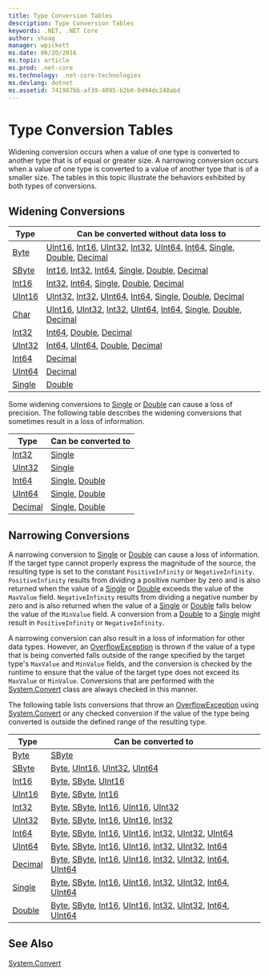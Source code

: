 ```yaml
---
title: Type Conversion Tables
description: Type Conversion Tables
keywords: .NET, .NET Core
author: shoag
manager: wpickett
ms.date: 06/20/2016
ms.topic: article
ms.prod: .net-core
ms.technology: .net-core-technologies
ms.devlang: dotnet
ms.assetid: 741987bb-af39-4895-b2b0-0d94dc240abd
---
```


# Type Conversion Tables

Widening conversion occurs when a value of one type is converted to another type that is of equal or greater size. A narrowing conversion occurs when a value of one type is converted to a value of another type that is of a smaller size. The tables in this topic illustrate the behaviors exhibited by both types of conversions.

## Widening Conversions

Type | Can be converted without data loss to
---- | -------------------------------------
[Byte](https://docs.microsoft.com/dotnet/core/api/System.Byte) | [UInt16](https://docs.microsoft.com/dotnet/core/api/System.UInt16), [Int16](https://docs.microsoft.com/dotnet/core/api/System.Int16), [UInt32](https://docs.microsoft.com/dotnet/core/api/System.UInt32), [Int32](https://docs.microsoft.com/dotnet/core/api/System.Int32), [UInt64](https://docs.microsoft.com/dotnet/core/api/System.UInt64), [Int64](https://docs.microsoft.com/dotnet/core/api/System.Int64), [Single](https://docs.microsoft.com/dotnet/core/api/System.Single), [Double](https://docs.microsoft.com/dotnet/core/api/System.Double), [Decimal](https://docs.microsoft.com/dotnet/core/api/System.Decimal)
[SByte](https://docs.microsoft.com/dotnet/core/api/System.SByte) | [Int16](https://docs.microsoft.com/dotnet/core/api/System.Int16), [Int32](https://docs.microsoft.com/dotnet/core/api/System.Int32), [Int64](https://docs.microsoft.com/dotnet/core/api/System.Int64), [Single](https://docs.microsoft.com/dotnet/core/api/System.Single), [Double](https://docs.microsoft.com/dotnet/core/api/System.Double), [Decimal](https://docs.microsoft.com/dotnet/core/api/System.Decimal)
[Int16](https://docs.microsoft.com/dotnet/core/api/System.Int16) | [Int32](https://docs.microsoft.com/dotnet/core/api/System.Int32), [Int64](https://docs.microsoft.com/dotnet/core/api/System.Int64), [Single](https://docs.microsoft.com/dotnet/core/api/System.Single), [Double](https://docs.microsoft.com/dotnet/core/api/System.Double), [Decimal](https://docs.microsoft.com/dotnet/core/api/System.Decimal)
[UInt16](https://docs.microsoft.com/dotnet/core/api/System.UInt16) | [UInt32](https://docs.microsoft.com/dotnet/core/api/System.UInt32), [Int32](https://docs.microsoft.com/dotnet/core/api/System.Int32), [UInt64](https://docs.microsoft.com/dotnet/core/api/System.UInt64), [Int64](https://docs.microsoft.com/dotnet/core/api/System.Int64), [Single](https://docs.microsoft.com/dotnet/core/api/System.Single), [Double](https://docs.microsoft.com/dotnet/core/api/System.Double), [Decimal](https://docs.microsoft.com/dotnet/core/api/System.Decimal)
[Char](https://docs.microsoft.com/dotnet/core/api/System.Char) | [UInt16](https://docs.microsoft.com/dotnet/core/api/System.UInt16), [UInt32](https://docs.microsoft.com/dotnet/core/api/System.UInt32), [Int32](https://docs.microsoft.com/dotnet/core/api/System.Int32), [UInt64](https://docs.microsoft.com/dotnet/core/api/System.UInt64), [Int64](https://docs.microsoft.com/dotnet/core/api/System.Int64), [Single](https://docs.microsoft.com/dotnet/core/api/System.Single), [Double](https://docs.microsoft.com/dotnet/core/api/System.Double), [Decimal](https://docs.microsoft.com/dotnet/core/api/System.Decimal)
[Int32](https://docs.microsoft.com/dotnet/core/api/System.Int32) | [Int64](https://docs.microsoft.com/dotnet/core/api/System.Int64), [Double](https://docs.microsoft.com/dotnet/core/api/System.Double), [Decimal](https://docs.microsoft.com/dotnet/core/api/System.Decimal)
[UInt32](https://docs.microsoft.com/dotnet/core/api/System.UInt32) | [Int64](https://docs.microsoft.com/dotnet/core/api/System.Int64), [UInt64](https://docs.microsoft.com/dotnet/core/api/System.UInt64), [Double](https://docs.microsoft.com/dotnet/core/api/System.Double), [Decimal](https://docs.microsoft.com/dotnet/core/api/System.Decimal)
[Int64](https://docs.microsoft.com/dotnet/core/api/System.Int64) | [Decimal](https://docs.microsoft.com/dotnet/core/api/System.Decimal)
[UInt64](https://docs.microsoft.com/dotnet/core/api/System.UInt64) | [Decimal](https://docs.microsoft.com/dotnet/core/api/System.Decimal)
[Single](https://docs.microsoft.com/dotnet/core/api/System.Single) | [Double](https://docs.microsoft.com/dotnet/core/api/System.Double)

Some widening conversions to [Single](https://docs.microsoft.com/dotnet/core/api/System.Single) or [Double](https://docs.microsoft.com/dotnet/core/api/System.Double) can cause a loss of precision. The following table describes the widening conversions that sometimes result in a loss of information.

Type | Can be converted to
---- | -------------------
[Int32](https://docs.microsoft.com/dotnet/core/api/System.Int32) | [Single](https://docs.microsoft.com/dotnet/core/api/System.Single)
[UInt32](https://docs.microsoft.com/dotnet/core/api/System.UInt32) | [Single](https://docs.microsoft.com/dotnet/core/api/System.Single)
[Int64](https://docs.microsoft.com/dotnet/core/api/System.Int64) | [Single](https://docs.microsoft.com/dotnet/core/api/System.Single), [Double](https://docs.microsoft.com/dotnet/core/api/System.Double)
[UInt64](https://docs.microsoft.com/dotnet/core/api/System.UInt64) | [Single](https://docs.microsoft.com/dotnet/core/api/System.Single), [Double](https://docs.microsoft.com/dotnet/core/api/System.Double)
[Decimal](https://docs.microsoft.com/dotnet/core/api/System.Decimal) | [Single](https://docs.microsoft.com/dotnet/core/api/System.Single), [Double](https://docs.microsoft.com/dotnet/core/api/System.Double)

## Narrowing Conversions

A narrowing conversion to [Single](https://docs.microsoft.com/dotnet/core/api/System.Single) or [Double](https://docs.microsoft.com/dotnet/core/api/System.Double) can cause a loss of information. If the target type cannot properly express the magnitude of the source, the resulting type is set to the constant `PositiveInfinity` or `NegativeInfinity`. `PositiveInfinity` results from dividing a positive number by zero and is also returned when the value of a [Single](https://docs.microsoft.com/dotnet/core/api/System.Single) or [Double](https://docs.microsoft.com/dotnet/core/api/System.Double) exceeds the value of the `MaxValue` field. `NegativeInfinity` results from dividing a negative number by zero and is also returned when the value of a [Single](https://docs.microsoft.com/dotnet/core/api/System.Single) or [Double](https://docs.microsoft.com/dotnet/core/api/System.Double) falls below the value of the `MinValue` field. A conversion from a [Double](https://docs.microsoft.com/dotnet/core/api/System.Double) to a [Single](https://docs.microsoft.com/dotnet/core/api/System.Single) might result in `PositiveInfinity` or `NegativeInfinity`.

A narrowing conversion can also result in a loss of information for other data types. However, an [OverflowException](https://docs.microsoft.com/dotnet/core/api/System.OverflowException) is thrown if the value of a type that is being converted falls outside of the range specified by the target type's `MaxValue` and `MinValue` fields, and the conversion is checked by the runtime to ensure that the value of the target type does not exceed its `MaxValue` or `MinValue`. Conversions that are performed with the [System.Convert](https://docs.microsoft.com/dotnet/core/api/System.Convert) class are always checked in this manner.

The following table lists conversions that throw an [OverflowException](https://docs.microsoft.com/dotnet/core/api/System.OverflowException) using [System.Convert](https://docs.microsoft.com/dotnet/core/api/System.Convert) or any checked conversion if the value of the type being converted is outside the defined range of the resulting type.

Type | Can be converted to
---- | -------------------
[Byte](https://docs.microsoft.com/dotnet/core/api/System.Byte) | [SByte](https://docs.microsoft.com/dotnet/core/api/System.SByte)
[SByte](https://docs.microsoft.com/dotnet/core/api/System.SByte) | [Byte](https://docs.microsoft.com/dotnet/core/api/System.Byte), [UInt16](https://docs.microsoft.com/dotnet/core/api/System.UInt16), [UInt32](https://docs.microsoft.com/dotnet/core/api/System.UInt32), [UInt64](https://docs.microsoft.com/dotnet/core/api/System.UInt64)
[Int16](https://docs.microsoft.com/dotnet/core/api/System.Int16) | [Byte](https://docs.microsoft.com/dotnet/core/api/System.Byte), [SByte](https://docs.microsoft.com/dotnet/core/api/System.SByte), [UInt16](https://docs.microsoft.com/dotnet/core/api/System.UInt16)
[UInt16](https://docs.microsoft.com/dotnet/core/api/System.UInt16) | [Byte](https://docs.microsoft.com/dotnet/core/api/System.Byte), [SByte](https://docs.microsoft.com/dotnet/core/api/System.SByte), [Int16](https://docs.microsoft.com/dotnet/core/api/System.Int16)
[Int32](https://docs.microsoft.com/dotnet/core/api/System.Int32) | [Byte](https://docs.microsoft.com/dotnet/core/api/System.Byte), [SByte](https://docs.microsoft.com/dotnet/core/api/System.SByte), [Int16](https://docs.microsoft.com/dotnet/core/api/System.Int16), [UInt16](https://docs.microsoft.com/dotnet/core/api/System.UInt16), [UInt32](https://docs.microsoft.com/dotnet/core/api/System.UInt32)
[UInt32](https://docs.microsoft.com/dotnet/core/api/System.UInt32) | [Byte](https://docs.microsoft.com/dotnet/core/api/System.Byte), [SByte](https://docs.microsoft.com/dotnet/core/api/System.SByte), [Int16](https://docs.microsoft.com/dotnet/core/api/System.Int16), [UInt16](https://docs.microsoft.com/dotnet/core/api/System.UInt16), [Int32](https://docs.microsoft.com/dotnet/core/api/System.Int32)
[Int64](https://docs.microsoft.com/dotnet/core/api/System.Int64) | [Byte](https://docs.microsoft.com/dotnet/core/api/System.Byte), [SByte](https://docs.microsoft.com/dotnet/core/api/System.SByte), [Int16](https://docs.microsoft.com/dotnet/core/api/System.Int16), [UInt16](https://docs.microsoft.com/dotnet/core/api/System.UInt16), [Int32](https://docs.microsoft.com/dotnet/core/api/System.Int32), [UInt32](https://docs.microsoft.com/dotnet/core/api/System.UInt32), [UInt64](https://docs.microsoft.com/dotnet/core/api/System.UInt64)
[UInt64](https://docs.microsoft.com/dotnet/core/api/System.UInt64) | [Byte](https://docs.microsoft.com/dotnet/core/api/System.Byte), [SByte](https://docs.microsoft.com/dotnet/core/api/System.SByte), [Int16](https://docs.microsoft.com/dotnet/core/api/System.Int16), [UInt16](https://docs.microsoft.com/dotnet/core/api/System.UInt16), [Int32](https://docs.microsoft.com/dotnet/core/api/System.Int32), [UInt32](https://docs.microsoft.com/dotnet/core/api/System.UInt32), [Int64](https://docs.microsoft.com/dotnet/core/api/System.Int64)
[Decimal](https://docs.microsoft.com/dotnet/core/api/System.Decimal) | [Byte](https://docs.microsoft.com/dotnet/core/api/System.Byte), [SByte](https://docs.microsoft.com/dotnet/core/api/System.SByte), [Int16](https://docs.microsoft.com/dotnet/core/api/System.Int16), [UInt16](https://docs.microsoft.com/dotnet/core/api/System.UInt16), [Int32](https://docs.microsoft.com/dotnet/core/api/System.Int32), [UInt32](https://docs.microsoft.com/dotnet/core/api/System.UInt32), [Int64](https://docs.microsoft.com/dotnet/core/api/System.Int64), [UInt64](https://docs.microsoft.com/dotnet/core/api/System.UInt64)
[Single](https://docs.microsoft.com/dotnet/core/api/System.Single) | [Byte](https://docs.microsoft.com/dotnet/core/api/System.Byte), [SByte](https://docs.microsoft.com/dotnet/core/api/System.SByte), [Int16](https://docs.microsoft.com/dotnet/core/api/System.Int16), [UInt16](https://docs.microsoft.com/dotnet/core/api/System.UInt16), [Int32](https://docs.microsoft.com/dotnet/core/api/System.Int32), [UInt32](https://docs.microsoft.com/dotnet/core/api/System.UInt32), [Int64](https://docs.microsoft.com/dotnet/core/api/System.Int64), [UInt64](https://docs.microsoft.com/dotnet/core/api/System.UInt64)
[Double](https://docs.microsoft.com/dotnet/core/api/System.Double) | [Byte](https://docs.microsoft.com/dotnet/core/api/System.Byte), [SByte](https://docs.microsoft.com/dotnet/core/api/System.SByte), [Int16](https://docs.microsoft.com/dotnet/core/api/System.Int16), [UInt16](https://docs.microsoft.com/dotnet/core/api/System.UInt16), [Int32](https://docs.microsoft.com/dotnet/core/api/System.Int32), [UInt32](https://docs.microsoft.com/dotnet/core/api/System.UInt32), [Int64](https://docs.microsoft.com/dotnet/core/api/System.Int64), [UInt64](https://docs.microsoft.com/dotnet/core/api/System.UInt64)

## See Also

[System.Convert](https://docs.microsoft.com/dotnet/core/api/System.Convert)



